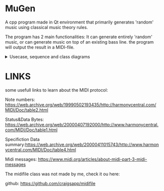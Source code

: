 # MuGen
A cpp  program made in Qt environment that primarily generates 'random' music using classical music theory rules.

The program has 2 main functionalities: It can generate entirely 'random' music, or can generate music on top of an existing bass line. the program will output the result in a MIDI-file.

<details>
  <summary> Usecase, sequence and class diagrams</summary>
      Usecase diagram: 
      ![MuGen Usecase diagram](https://user-images.githubusercontent.com/63557739/121802253-b367e780-cc3b-11eb-93e7-25f0daa58589.png)

      Sequence diagram:
      ![MuGen Sequence diagram](https://user-images.githubusercontent.com/63557739/121802304-dd210e80-cc3b-11eb-9273-ddb6e9257f76.jpg)

      Class diagram: 
      ![MuGen  Class diagram](https://user-images.githubusercontent.com/63557739/121802294-d0041f80-cc3b-11eb-88e2-c9a187e43d20.png)
 
</details>


# LINKS
some usefull links to learn about the MIDI protocol:

Note numbers: 				    https://web.archive.org/web/19990502193435/http://harmonycentral.com/MIDI/Doc/table2.html

Status&Data Bytes: 			  https://web.archive.org/web/20000407192000/http://www.harmonycentral.com/MIDI/Doc/table1.html

Specifiction Data summary:https://web.archive.org/web/20000411015743/http://www.harmonycentral.com/MIDI/Doc/table4.html

Midi messages: 				    https://www.midi.org/articles/about-midi-part-3-midi-messages


The midifile class was not made by me, check it ou here:

github: 					https://github.com/craigsapp/midifile
